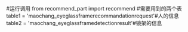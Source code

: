 #运行调用
from recommend_part import recommend
#需要用到的两个表
table1 = 'maochang_eyeglassframerecommandationrequest'#人的信息
table2 = 'maochang_eyeglassframedetectionresult'#镜架的信息
